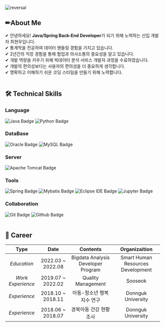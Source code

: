 ![reversal](https://capsule-render.vercel.app/api?type=wave&reversal=true&color=1A0F14&height=150&section=footer&text=%20ChoiHyunWoo();&fontColor=f5ce00&fontSize=70)

## ✏About Me 

✔ 안녕하세요! **Java/Spring Back-End Developer**가 되기 위해 노력하는 신입 개발자 최현우입니다. <br>
✔ 통계학을 전공하여 데이터 핸들링 경험을 가지고 있습니다. <br>
✔ 2년간의 직장 경험을 통해 협업과 의사소통의 중요성을 알고 있습니다. <br>
✔ 개발 역량을 키우기 위해 빅데이터 분석 서비스 개발자 과정을 수료하였습니다. <br>
✔ 개발의 편의성보다는 사용자의 편의성을 더 중요하게 생각합니다. <br>
✔ 명확하고 이해하기 쉬운 코딩 스타일을 만들기 위해 노력합니다. <br>
<br>

## 🛠 Technical Skills
### Language
![Java Badge](https://img.shields.io/badge/Java-007396?&style=flat-square&logo=Java&logoColor=white)
![Python Badge](https://img.shields.io/badge/Python-3776AB?style=flat-square&logo=Python&logoColor=white) <br>

### DataBase
![Oracle Badge](https://img.shields.io/badge/Oracle-F80000?style=flat-square&logo=Oracle&logoColor=white)
![MySQL Badge](https://img.shields.io/badge/MySQL-4479A1?style=flat-square&logo=MySQL&logoColor=white) <br>

### Server
![Apache Tomcat Badge](https://img.shields.io/badge/Apache_Tomcat-F8DC75?style=flat-square&logo=ApacheTomcat&logoColor=white) <br>

### Tools
![Spring Badge](https://img.shields.io/badge/Spring-6DB33F?&style=flat-square&logo=Spring&logoColor=white)
![Mybatis Badge](https://img.shields.io/badge/Mybatis-007396?&style=flat-square&logo=Mybatis&logoColor=white)
![Eclipse IDE Badge](https://img.shields.io/badge/Eclipse_IDE-2C2255?&style=flat-square&logo=EclipseIDE&logoColor=white)
![Jupyter Badge](https://img.shields.io/badge/Jupyter-F37626?&style=flat-square&logo=Jupyter&logoColor=white)<br>

### Collaboration
![Git Badge](https://img.shields.io/badge/Git-F05032?style=flat-square&logo=Git&logoColor=white)
![Github Badge](https://img.shields.io/badge/GitHub-181717?style=flat-square&logo=GitHub&logoColor=white)
<br><br>

## 💼 Career
| **Type** | **Date** | **Contents** | **Organizaition** |
|:--------:|:--------:|:--------:|:--------:|
| *Education* | 2022.03 ~ 2022.08 | Bigdata Analysis Developer Program | Smart Human Resources Development |
| *Work Experience* | 2019.07 ~ 2022.02 | Quality Management | Sooseok |
| *Experience* | 2018.10 ~ 2018.11| 아동-청소년 행복지수 연구 | Donnguk University |
| *Experience* | 2018.06 ~ 2018.07 | 경북아동 건강 현황조사 | Donnguk University |
